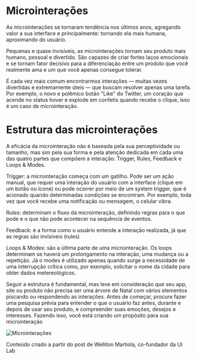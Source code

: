 # Microinterações

As microinterações se tornaram tendência nos últimos anos, agregando valor a sua interface e principalmente: tornando ela mais humana, aproximando do usuário.

Pequenas e quase invisíveis, as microinterações tornam seu produto mais humano, pessoal e divertido. São capazes de criar fortes laços emocionais
e se tornam fator decisivo para a diferenciação entre um produto que você realmente ama e um que você apenas consegue tolerar.

É cada vez mais comum encontrarmos interações — muitas vezes divertidas e extremamente úteis — que buscam resolver apenas uma tarefa. Por exemplo, o novo e polêmico botão "Like" do Twitter, um coração que acende no status hover e explode em confetis quando recebe o clique, isso é um caso de microinteração.

# Estrutura das microinterações

A eficácia da microinteração não é baseada pela sua perceptividade ou tamanho, mas sim pela sua forma e pela atenção dedicada em cada uma das quatro partes que compõem a interação: Trigger, Rules, Feedback e Loops & Modes.

Trigger: a microinteração começa com um gatilho. Pode ser um ação manual, que requer uma interação do usuário com a interface (clique em um botão ou ícone) ou pode ocorrer por meio de um system trigger, que é acionado quando determinadas condições se encontram. Por exemplo, toda vez que você recebe uma notificação ou mensagem, o celular vibra.

Rules: determinam o fluxo da microinteração, definindo regras para o que pode e o que não pode acontecer na sequência de eventos.

Feedback: é a forma como o usuário entende a interação realizada, já que as regras são invisíveis (rules)

Loops & Modes: são a última parte de uma microinteração. Os loops determinam se haverá um prolongamento na interação, uma mudança ou a repetição. Já o modes é utilizado apenas quando surge a necessidade de uma interrupção crítica como, por exemplo, solicitar o nome da cidade para obter dados metereológicos.

Seguir a estrutura é fundamental, mas leve em consideração que seu app, site ou produto não precisa ser uma árvore de Natal com vários elementos piscando ou respondendo as interações. Antes de começar, procure fazer uma pesquisa prévia para entender o que o usuário faz antes, durante e depois de usar seu produto, e compreender suas emoções, desejos e interesses. Fazendo isso, você está criando um propósito para sua microinteração

![Microinterações](https://cdn-images-1.medium.com/max/800/1*VqPhkXHGf22cUNK-dYiOBQ.gif)

Conteúdo criado a partir do post de Welliton Martiola, co-fundador da UI Lab